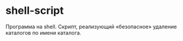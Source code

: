 # shell-script
Программа на shell. Cкрипт, реализующий «безопасное» удаление каталогов по имени каталога.
